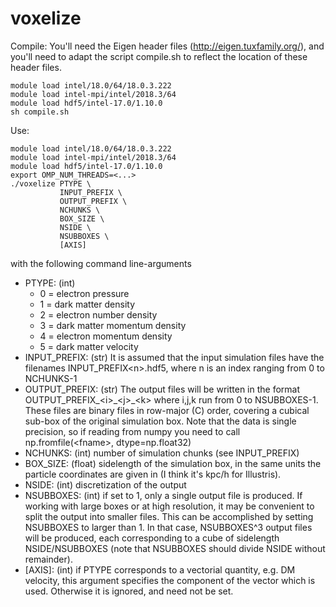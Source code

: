 # voxelize

Compile:
You'll need the Eigen header files (http://eigen.tuxfamily.org/),
and you'll need to adapt the script compile.sh to reflect the location
of these header files.
```shell
module load intel/18.0/64/18.0.3.222
module load intel-mpi/intel/2018.3/64
module load hdf5/intel-17.0/1.10.0
sh compile.sh
```

Use:
```shell
module load intel/18.0/64/18.0.3.222
module load intel-mpi/intel/2018.3/64
module load hdf5/intel-17.0/1.10.0
export OMP_NUM_THREADS=<...>
./voxelize PTYPE \
           INPUT_PREFIX \
           OUTPUT_PREFIX \
           NCHUNKS \
           BOX_SIZE \
           NSIDE \
           NSUBBOXES \
           [AXIS]
```
with the following command line-arguments
* PTYPE: (int)
    * 0 = electron pressure
    * 1 = dark matter density
    * 2 = electron number density
    * 3 = dark matter momentum density
    * 4 = electron momentum density
    * 5 = dark matter velocity
* INPUT_PREFIX: (str) It is assumed that the input simulation files have the filenames
                      INPUT_PREFIX\<n\>.hdf5, where n is an index ranging from 0 to NCHUNKS-1
* OUTPUT_PREFIX: (str) The output files will be written in the format
                       OUTPUT_PREFIX\_\<i\>\_\<j\>\_\<k\> where i,j,k run from 0 to NSUBBOXES-1.
                       These files are binary files in row-major (C) order, covering a cubical
                       sub-box of the original simulation box.
                       Note that the data is single precision, so if reading from numpy you need to
                       call np.fromfile(\<fname\>, dtype=np.float32)
* NCHUNKS: (int) number of simulation chunks (see INPUT_PREFIX)
* BOX_SIZE: (float) sidelength of the simulation box, in the same units the particle coordinates are given
                    in (I think it's kpc/h for Illustris).
* NSIDE: (int) discretization of the output
* NSUBBOXES: (int) if set to 1, only a single output file is produced.
                   If working with large boxes or at high resolution, it may be convenient to split the
                   output into smaller files.
                   This can be accomplished by setting NSUBBOXES to larger than 1.
                   In that case, NSUBBOXES^3 output files will be produced,
                   each corresponding to a cube of sidelength NSIDE/NSUBBOXES
                   (note that NSUBBOXES should divide NSIDE without remainder).
* [AXIS]: (int) if PTYPE corresponds to a vectorial quantity, e.g. DM velocity,
                this argument specifies the component of the vector which is used.
                Otherwise it is ignored, and need not be set.
